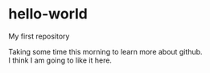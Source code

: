 # hello-world
My first repository

Taking some time this morning to learn more about github.  
I think I am going to like it here.
